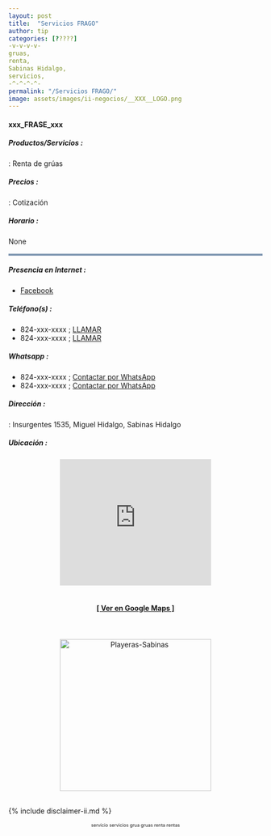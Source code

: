 ```yaml
--- 
layout: post
title:  "Servicios FRAGO"
author: tip
categories: [?????]
-v-v-v-v-
gruas, 
renta, 
Sabinas Hidalgo, 
servicios, 
-^-^-^-^-
permalink: "/Servicios FRAGO/"
image: assets/images/ii-negocios/__XXX__LOGO.png
---
```

#### xxx_FRASE_xxx

##### Productos/Servicios :

: Renta de grúas

##### Precios :

: Cotización

##### Horario :

<table border="2" bordercolor="#8299b3" cellpadding="4" cellspacing="5">
    <colgroup>
        <col width="50%" />
        <col width="50%" />
    </colgroup>

None
</table>

##### Presencia en Internet :

- [Facebook][FB]

##### Teléfono(s) :

- 824-xxx-xxxx ; [LLAMAR][Tel1]
- 824-xxx-xxxx ; [LLAMAR][Tel2]

##### Whatsapp :

- 824-xxx-xxxx ; [Contactar por WhatsApp][WA1]
- 824-xxx-xxxx ; [Contactar por WhatsApp][WA2]

[FB]: https://www.facebook.com/francisco.alanis.180072/

[Tel1]: tel:+528241020442
[Tel2]: tel:+528241020442

[WA1]: https://wa.me/528241020442?text=Hola,%20saludos%20desde%20PiiDO.
[WA2]: https://wa.me/528241020442?text=Hola,%20saludos%20desde%20PiiDO.

##### Dirección :

: Insurgentes 1535, Miguel Hidalgo, Sabinas Hidalgo

##### Ubicación :

<!--..... MAPAS .....-->
<center>
<iframe allowfullscreen="" aria-hidden="false" frameborder="0" height="250" src="https://www.google.com/maps/embed?pb=!1m18!1m12!1m3!1d3569.899647129374!2d-100.16893984910621!3d26.52335178321487!2m3!1f0!2f0!3f0!3m2!1i1024!2i768!4f13.1!3m3!1m2!1s0x8662395445607c7b%3A0x8300fbf44ef57cd6!2sInsurgentes%201535%2C%20Miguel%20Hidalgo%2C%2065244%20Sabinas%20Hidalgo%2C%20N.L.!5e0!3m2!1sen!2smx!4v1599976830504!5m2!1sen!2smx" style="border: 0;" tabindex="0" width="300"></iframe><!--//CAMBIAR : width="300" height="250" acá arriba ^^-->
<br/>
<br/>
<a href="https://goo.gl/maps/BTdwTbjir78R6iw28" target="_blank"><h4>[ Ver en Google Maps ]</h4></a><!--//CAMBIAR únicamente URL aquí-->
<br/>
<br/>
</center>
<!--..... /MAPAS .....-->

<!-- ===== 2da IMAGEN ===== -->
<center>
    <img src="{{ site.baseurl }}/assets/images/ii-negocios/21producto.png" alt="Playeras-Sabinas" style="height: 300px;"/>
</center>

<br />

<!-- Disclaimer & palabras clave
================================================== -->
{% include disclaimer-ii.md %}
<center>
	<span style="font-size: xx-small;">
		<!--Palabras Clave-->servicio servicios grua gruas renta rentas
	</span>
</center>



<!-- END
================================================== -->